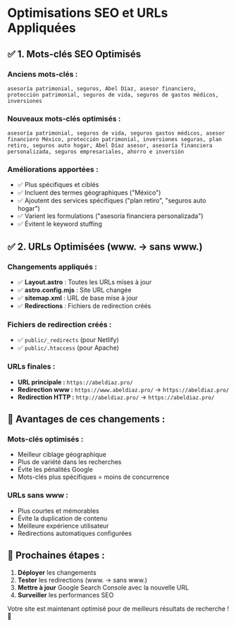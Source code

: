 # Optimisations SEO et URLs Appliquées

## ✅ **1. Mots-clés SEO Optimisés**

### **Anciens mots-clés :**
```
asesoría patrimonial, seguros, Abel Díaz, asesor financiero, protección patrimonial, seguros de vida, seguros de gastos médicos, inversiones
```

### **Nouveaux mots-clés optimisés :**
```
asesoría patrimonial, seguros de vida, seguros gastos médicos, asesor financiero México, protección patrimonial, inversiones seguras, plan retiro, seguros auto hogar, Abel Díaz asesor, asesoría financiera personalizada, seguros empresariales, ahorro e inversión
```

### **Améliorations apportées :**
- ✅ Plus spécifiques et ciblés
- ✅ Incluent des termes géographiques ("México")
- ✅ Ajoutent des services spécifiques ("plan retiro", "seguros auto hogar")
- ✅ Varient les formulations ("asesoría financiera personalizada")
- ✅ Évitent le keyword stuffing

## ✅ **2. URLs Optimisées (www. → sans www.)**

### **Changements appliqués :**
- ✅ **Layout.astro** : Toutes les URLs mises à jour
- ✅ **astro.config.mjs** : Site URL changée
- ✅ **sitemap.xml** : URL de base mise à jour
- ✅ **Redirections** : Fichiers de redirection créés

### **Fichiers de redirection créés :**
- ✅ `public/_redirects` (pour Netlify)
- ✅ `public/.htaccess` (pour Apache)

### **URLs finales :**
- **URL principale :** `https://abeldiaz.pro/`
- **Redirection www :** `https://www.abeldiaz.pro/` → `https://abeldiaz.pro/`
- **Redirection HTTP :** `http://abeldiaz.pro/` → `https://abeldiaz.pro/`

## 🎯 **Avantages de ces changements :**

### **Mots-clés optimisés :**
- Meilleur ciblage géographique
- Plus de variété dans les recherches
- Évite les pénalités Google
- Mots-clés plus spécifiques = moins de concurrence

### **URLs sans www :**
- Plus courtes et mémorables
- Évite la duplication de contenu
- Meilleure expérience utilisateur
- Redirections automatiques configurées

## 🚀 **Prochaines étapes :**

1. **Déployer** les changements
2. **Tester** les redirections (www. → sans www.)
3. **Mettre à jour** Google Search Console avec la nouvelle URL
4. **Surveiller** les performances SEO

Votre site est maintenant optimisé pour de meilleurs résultats de recherche ! 🎉
